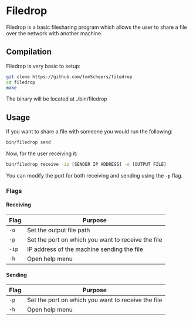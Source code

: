 # Filedrop
Filedrop is a basic filesharing program which allows the user to share a file over the network with another machine.

## Compilation
Filedrop is very basic to setup:
```bash
git clone https://github.com/tomScheers/filedrop
cd filedrop
make
```
The binary will be located at ./bin/filedrop

## Usage
If you want to share a file with someone you would run the following:
```bash
bin/filedrop send
```

Now, for the user receiving it:
```bash
bin/filedrop receive -ip [SENDER IP ADDRESS] -o [OUTPUT FILE]
```

You can modify the port for both receiving and sending using the `-p` flag.

### Flags
#### Receiving

| Flag  | Purpose                                            |
|-------|----------------------------------------------------|
| `-o`  | Set the output file path                           |
| `-p`  | Set the port on which you want to receive the file |
| `-ip` | IP address of the machine sending the file         |
| `-h`  | Open help menu                                     |

#### Sending

| Flag  | Purpose                                            |
|-------|----------------------------------------------------|
| `-p`  | Set the port on which you want to receive the file |
| `-h`  | Open help menu                                     |
